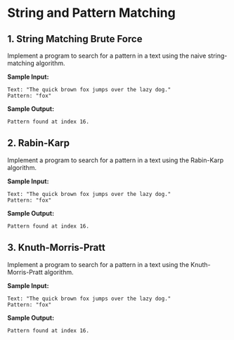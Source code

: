 # String and Pattern Matching

## 1. String Matching Brute Force

Implement a program to search for a pattern in a text using the naive string-matching algorithm.

**Sample Input:**

```shell
Text: "The quick brown fox jumps over the lazy dog."
Pattern: "fox"
```

**Sample Output:**

```shell
Pattern found at index 16.
```

## 2. Rabin-Karp

Implement a program to search for a pattern in a text using the Rabin-Karp algorithm.

**Sample Input:**

```shell
Text: "The quick brown fox jumps over the lazy dog."
Pattern: "fox"
```

**Sample Output:**

```shell
Pattern found at index 16.
```

## 3. Knuth-Morris-Pratt

Implement a program to search for a pattern in a text using the Knuth-Morris-Pratt algorithm.

**Sample Input:**

```shell
Text: "The quick brown fox jumps over the lazy dog."
Pattern: "fox"
```

**Sample Output:**

```shell
Pattern found at index 16.
```
